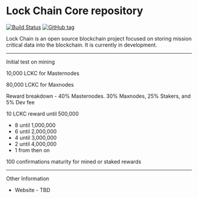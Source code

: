 Lock Chain Core repository
=====================================

[![Build Status](https://travis-ci.org/Lockchain-Crypto/lockchain.png)](https://travis-ci.org/Lockchain-Crypto/lockchain) [![GitHub tag](https://img.shields.io/github/tag/Lockchain-Crypto/lockchain.svg)](https://github.com/Lockchain-Crypto/lockchain/tree/v1.0.0)

Lock Chain is an open source blockchain project focused on storing mission critical data into the blockchain.  It is currently in development. 

------------------------

Initial test on mining

10,000 LCKC for Masternodes

80,000 LCKC for Maxnodes

Reward breakdown -  40% Masternodes. 30% Maxnodes, 25% Stakers, and 5% Dev fee

10 LCKC reward until 500,000
- 8 until 1,000,000
- 6 until 2,000,000
- 4 until 3,000,000
- 2 until 4,000,000
- 1 from then on 

100 confirmations maturity for mined or staked rewards


-------------------------

Other Information

- Website - TBD
